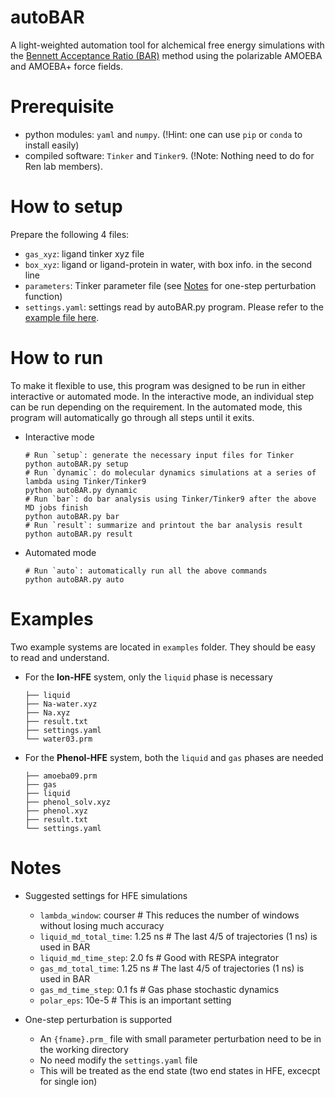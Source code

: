 
# autoBAR

A light-weighted automation tool for alchemical free energy simulations with the [Bennett Acceptance Ratio (BAR)](https://en.wikipedia.org/wiki/Bennett_acceptance_ratio) method using the polarizable AMOEBA and AMOEBA+ force fields.

# Prerequisite
- python modules: `yaml` and `numpy`. (!Hint: one can use `pip` or `conda` to install easily)
- compiled software: `Tinker` and `Tinker9`. (!Note: Nothing need to do for Ren lab members).

# How to setup 

Prepare the following 4 files:
* `gas_xyz`: ligand tinker xyz file
* `box_xyz`: ligand or ligand-protein in water, with box info. in the second line
* `parameters`: Tinker parameter file (see [Notes](#notes) for one-step perturbation function)
* `settings.yaml`: settings read by autoBAR.py program. Please refer to the [example file here](https://github.com/leucinw/autoBAR/blob/main/dat/settings.yaml).

# How to run 

To make it flexible to use, this program was designed to be run in either interactive or automated mode. 
In the interactive mode, an individual step can be run depending on the requirement. 
In the automated mode, this program will automatically go through all steps until it exits.

* Interactive mode
  ```shell
  # Run `setup`: generate the necessary input files for Tinker
  python autoBAR.py setup
  # Run `dynamic`: do molecular dynamics simulations at a series of lambda using Tinker/Tinker9
  python autoBAR.py dynamic
  # Run `bar`: do bar analysis using Tinker/Tinker9 after the above MD jobs finish
  python autoBAR.py bar
  # Run `result`: summarize and printout the bar analysis result
  python autoBAR.py result
  ```
* Automated mode
  ```shell
  # Run `auto`: automatically run all the above commands
  python autoBAR.py auto
  ```

# Examples

Two example systems are located in `examples` folder. They should be easy to read and understand.

* For the __Ion-HFE__ system, only the `liquid` phase is necessary
	```
	├── liquid
	├── Na-water.xyz
	├── Na.xyz
	├── result.txt
	├── settings.yaml
	└── water03.prm
	```

* For the __Phenol-HFE__ system, both the `liquid` and `gas` phases are needed
	```
	├── amoeba09.prm
	├── gas
	├── liquid
	├── phenol_solv.xyz
	├── phenol.xyz
	├── result.txt
	└── settings.yaml
	```

# Notes

* Suggested settings for HFE simulations
  * `lambda_window`: courser # This reduces the number of windows without losing much accuracy
  * `liquid_md_total_time`: 1.25 ns # The last 4/5 of trajectories (1 ns) is used in BAR
  * `liquid_md_time_step`: 2.0 fs # Good with RESPA integrator
  * `gas_md_total_time`: 1.25 ns # The last 4/5 of trajectories (1 ns) is used in BAR
  * `gas_md_time_step`: 0.1 fs # Gas phase stochastic dynamics
  * `polar_eps`: 10e-5 # This is an important setting

* One-step perturbation is supported 
  * An `{fname}.prm_` file with small parameter perturbation need to be in the working directory
  * No need modify the `settings.yaml` file
  * This will be treated as the end state (two end states in HFE, excecpt for single ion)
